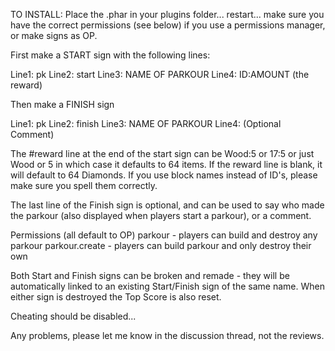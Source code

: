 TO INSTALL: Place the .phar in your plugins folder... restart... make sure you have the correct permissions (see below) if you use a permissions manager, or make signs as OP.

First make a START sign with the following lines:

Line1: pk
Line2: start
Line3: NAME OF PARKOUR
Line4: ID:AMOUNT (the reward)

Then make a FINISH sign

Line1: pk
Line2: finish
Line3: NAME OF PARKOUR
Line4: (Optional Comment)


The #reward line at the end of the start sign can be Wood:5 or 17:5 or just Wood or 5 in which case it defaults to 64 items. If the reward line is blank, it will default to 64 Diamonds. If you use block names instead of ID's, please make sure you spell them correctly.

The last line of the Finish sign is optional, and can be used to say who made the parkour (also displayed when players start a parkour), or a comment.

Permissions (all default to OP)
parkour - players can build and destroy any parkour
parkour.create - players can build parkour and only destroy their own

Both Start and Finish signs can be broken and remade - they will be automatically linked to an existing Start/Finish sign of the same name. When either sign is destroyed the Top Score is also reset.

Cheating should be disabled...

Any problems, please let me know in the discussion thread, not the reviews.
